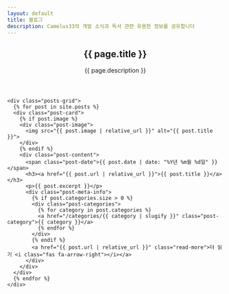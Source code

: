 ```yaml
---
layout: default
title: 블로그
description: Camelus33의 개발 소식과 독서 관련 유용한 정보를 공유합니다
---
```


<section class="blog-page">
  <div class="container">
    <header class="page-header">
      <h1 class="page-title">{{ page.title }}</h1>
      <p class="page-description">{{ page.description }}</p>
    </header>
    
    <div class="posts-grid">
      {% for post in site.posts %}
      <div class="post-card">
        {% if post.image %}
        <div class="post-image">
          <img src="{{ post.image | relative_url }}" alt="{{ post.title }}">
        </div>
        {% endif %}
        <div class="post-content">
          <span class="post-date">{{ post.date | date: "%Y년 %m월 %d일" }}</span>
          <h3><a href="{{ post.url | relative_url }}">{{ post.title }}</a></h3>
          <p>{{ post.excerpt }}</p>
          <div class="post-meta-info">
            {% if post.categories.size > 0 %}
            <div class="post-categories">
              {% for category in post.categories %}
              <a href="/categories/{{ category | slugify }}" class="post-category">{{ category }}</a>
              {% endfor %}
            </div>
            {% endif %}
            <a href="{{ post.url | relative_url }}" class="read-more">더 읽기 <i class="fas fa-arrow-right"></i></a>
          </div>
        </div>
      </div>
      {% endfor %}
    </div>
  </div>
</section> 